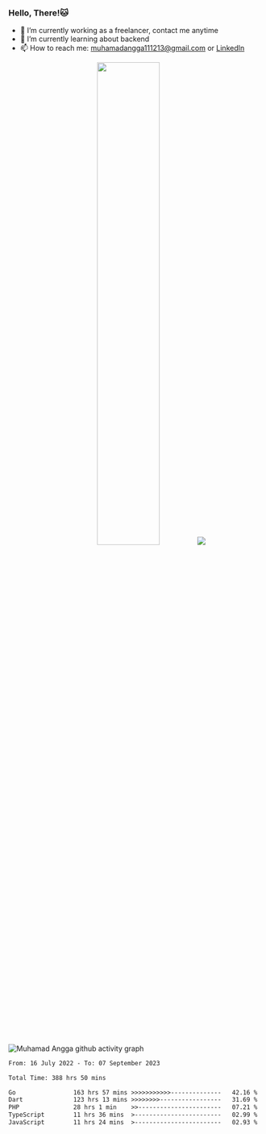 
### Hello, There!🐱

- 🔭 I’m currently working as a freelancer, contact me anytime
- 🌱 I’m currently learning about backend
- 📫 How to reach me: [muhamadangga111213@gmail.com](mailto:muhamadangga111213@gmail.com) or [LinkedIn](https://www.linkedin.com/in/muhamad-angga)

<p align="center">
    <img width="49.5%" src="https://github-readme-stats.vercel.app/api?username=muhangga&count_private=true&theme=ocean_dark&show_icons=true" />
    &nbsp;
    <img src="https://github-readme-stats.vercel.app/api/top-langs/?username=muhangga&langs_count=8&layout=compact&theme=ocean_dark&show_icons=true" />
</p>

![Muhamad Angga github activity graph](https://github-readme-activity-graph.cyclic.app/graph?username=muhangga&custom_title=Angga&color=708090&theme=github-dark)


<!--START_SECTION:waka-->

```txt
From: 16 July 2022 - To: 07 September 2023

Total Time: 388 hrs 50 mins

Go                163 hrs 57 mins >>>>>>>>>>>--------------   42.16 %
Dart              123 hrs 13 mins >>>>>>>>-----------------   31.69 %
PHP               28 hrs 1 min    >>-----------------------   07.21 %
TypeScript        11 hrs 36 mins  >------------------------   02.99 %
JavaScript        11 hrs 24 mins  >------------------------   02.93 %
```

<!--END_SECTION:waka-->

